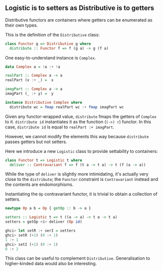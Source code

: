 Logistic is to setters as Distributive is to getters
----

Distributive functors are containers where getters can be enumerated as their own types.

This is the definition of the `Distributive` class:

```haskell
class Functor g => Distributive g where
  distribute :: Functor f => f (g a) -> g (f a)
```

One easy-to-understand instance is `Complex`.

```haskell
data Complex a = !a :+ !a

realPart :: Complex a -> a
realPart (x :+ _) =  x

imagPart :: Complex a -> a
imagPart (_ :+ y) =  y

instance Distributive Complex where
  distribute wc = fmap realPart wc :+ fmap imagPart wc
```

Given any functor-wrapped value, `distribute` fmaps the getters of `Complex` to it.
`distribute id` instantiates it as the function (`(->) r`) functor. In this case, `distribute id` is equal to `realPart :+ imagPart`.

However, we cannot modify the elements this way because `distribute` passes getters but not setters.

Here we introduce a new `Logistic` class to provide settability to containers:

```haskell
class Functor t => Logistic t where
  deliver :: Contravariant f => f (t a -> t a) -> t (f (a -> a))
```

While the type of `deliver` is slightly more intimidating, it's actually very close to the `distribute`;
the `Functor` constraint is `Contravariant` instead and the contents are endomorphisms.

Instantiating the `Op` contravariant functor, it is trivial to obtain a collection of setters.

```haskell
newtype Op a b = Op { getOp :: b -> a }

setters :: Logistic t => t ((a -> a) -> t a -> t a)
setters = getOp <$> deliver (Op id)
```

```haskell
ghci> let setR :+ serI = setters
ghci> setR (+1) (0 :+ 1)
1 :+ 1
ghci> setI (+1) (0 :+ 1)
0 :+ 2
```

This class can be useful to complement `Distributive`. Generalisation to higher-kinded data would also be interesting.